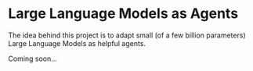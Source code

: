 # Large Language Models as Agents

The idea behind this project is to adapt small (of a few billion parameters) Large Language Models as helpful agents.

Coming soon...